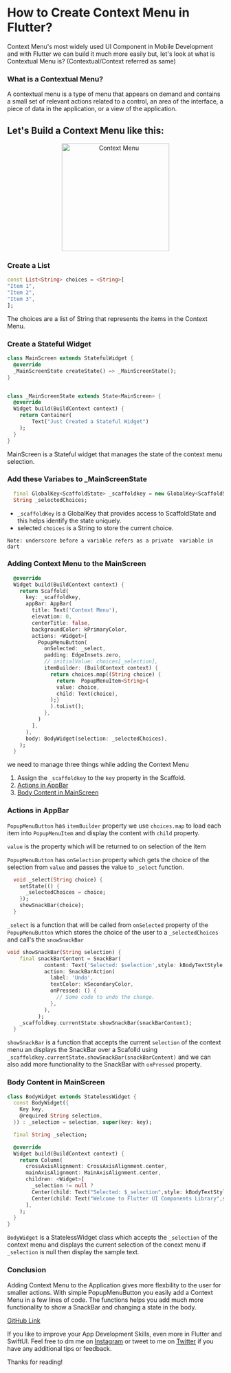 
# How to Create Context Menu in Flutter?

Context Menu's most widely used UI Component in Mobile Development and with Flutter we can build it much more easily but, let's look at what is Contextual Menu is? (Contextual/Context referred as same)⁣

### What is a Contextual Menu?⁣

 A contextual menu is a type of menu that appears on demand and contains a small set of relevant actions related to a control, an area of the interface, a piece of data in the application, or a view of the application.⁣
⁣
## Let's Build a Context Menu like this:


<p align="center">
<a href="https://github.com/irangareddy/Flutter-UI-Components-Library/blob/master/lib/material/contextMenu.dart">
<img src="https://github.com/irangareddy/Flutter-UI-Components-Library/blob/master/Gifs/ContextMenu.gif?raw=true" width="250" alt="Context Menu" >
</a>
</p>



### Create a List

```dart
const List<String> choices = <String>[
"Item 1",
"Item 2",
"Item 3",
];
```
The choices are a list of  String that represents the items in the Context Menu.

### Create a Stateful Widget 
```dart
class MainScreen extends StatefulWidget {
  @override
  _MainScreenState createState() => _MainScreenState();
}


class _MainScreenState extends State<MainScreen> {
  @override
  Widget build(BuildContext context) {
    return Container(
        Text("Just Created a Stateful Widget")
    );
  }
}
```
MainScreen is a Stateful widget that manages the state of the context menu selection.

### Add these Variabes to _MainScreenState

```dart
  final GlobalKey<ScaffoldState> _scaffoldkey = new GlobalKey<ScaffoldState>();
  String _selectedChoices;
```
- `_scaffoldKey` is a GlobalKey that provides access to ScaffoldState and this helps identify the state uniquely.
- selected `choices` is a  String to store the current choice.

```
Note: underscore before a variable refers as a private  variable in dart
```

### Adding Context Menu to the MainScreen

```dart
  @override
  Widget build(BuildContext context) {
    return Scaffold(
      key: _scaffoldkey,
      appBar: AppBar(
        title: Text('Context Menu'),
        elevation: 0,
        centerTitle: false,
        backgroundColor: kPrimaryColor,
        actions: <Widget>[
          PopupMenuButton(
            onSelected: _select,
            padding: EdgeInsets.zero,
            // initialValue: choices[_selection],
            itemBuilder: (BuildContext context) {
              return choices.map((String choice) {
                return  PopupMenuItem<String>(
                value: choice,
                child: Text(choice),
              );}
              ).toList();
            },
          )
        ],
      ),
      body: BodyWidget(selection: _selectedChoices),
    );
  }
```

we need to manage three things while adding the Context Menu 
1.  Assign the `_scaffoldkey` to the `key` property in the Scaffold.
2. [Actions in AppBar](#Actions-in-AppBar)
3. [Body Content in MainScreen](#Body-Content-in-MainScreen)

### Actions in AppBar

`PopupMenuButton` has `itemBuilder` property we use  `choices.map` to load each item into `PopupMenuItem` and display the content with `child` property.

`value` is the property which will be returned to on selection of the item

`PopupMenuButton` has `onSelection` property which gets the choice of the selection from `value` and passes the value to `_select` function.

```dart
  void _select(String choice) {
    setState(() {
      _selectedChoices = choice;
    });
    showSnackBar(choice);
  }
```
`_select` is a function that will be called from `onSelected` property of the `PopupMenuButton` which stores the choice of the user to a `_selectedChoices` and call's the `snowSnackBar`

```dart
void showSnackBar(String selection) {
    final snackBarContent = SnackBar(
            content: Text('Selected: $selection',style: kBodyTextStyle,),
            action: SnackBarAction(
              label: 'Undo',
              textColor: kSecondaryColor,
              onPressed: () {
                // Some code to undo the change.
              },
            ),
          );
    _scaffoldkey.currentState.showSnackBar(snackBarContent);
  }
```

`showSnackBar` is a function that accepts the current `selection` of the context menu  an displays the SnackBar over a Scafolld using `_scaffoldkey.currentState.showSnackBar(snackBarContent)` and we can also add more functionality to the SnackBar with `onPressed` property.

### Body Content in MainScreen

```dart
class BodyWidget extends StatelessWidget {
  const BodyWidget({
    Key key,
    @required String selection,
  }) : _selection = selection, super(key: key);

  final String _selection;

  @override
  Widget build(BuildContext context) {
    return Column(
      crossAxisAlignment: CrossAxisAlignment.center,
      mainAxisAlignment: MainAxisAlignment.center,
      children: <Widget>[
        _selection != null ? 
        Center(child: Text("Selected: $_selection",style: kBodyTextStyle,),) : 
        Center(child: Text("Welcome to Flutter UI Components Library",style: kBodyTextStyle,),),
      ],
    );
  }
}
```

`BodyWidget` is a StatelessWidget class which accepts the `_selection` of the context menu and displays the current selection of the conext menu if `_selection` is null then display the sample text. 


### Conclusion

Adding Context Menu to the Application gives more flexbility to the user for smaller actions. With simple PopupMenuButton you easily add a Context Menu in a few lines of code. The functions helps you add much more functionality to show a SnackBar and changing a state in the body.

[GitHub Link](https://github.com/irangareddy/Flutter-UI-Components-Library/blob/master/lib/material/contextMenu.dart)

If you like to improve your App Development Skills, even more in Flutter and SwiftUI. Feel free to dm me on [Instagram](https://www.instagram.com/irangareddy/)  or tweet to me on [Twitter](https://twitter.com/irangareddy) if you have any additional tips or feedback.

Thanks for reading! 